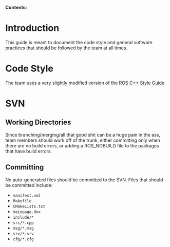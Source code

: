 **Contents:**


# Introduction #

This guide is meant to document the code style and general software practices that should be followed by the team at all times.

# Code Style #

The team uses a very slightly modified version of the [ROS C++ Style Guide](http://www.ros.org/wiki/CppStyleGuide)

# SVN #

## Working Directories ##

Since branching/merging/all that good shit can be a huge pain in the ass, team members should work off of the trunk, either committing only when there are no build errors, or adding a ROS\_NOBUILD file to the packages that have build errors.

## Committing ##

No auto-generated files should be committed to the SVN. Files that should be committed include:
  * `manifest.xml`
  * `Makefile`
  * `CMakeLists.txt`
  * `mainpage.dox`
  * `include/*`
  * `src/*.cpp`
  * `msg/*.msg`
  * `srv/*.srv`
  * `cfg/*.cfg`